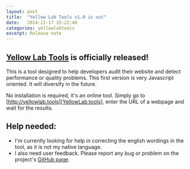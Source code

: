 ```yaml
---
layout: post
title:  "Yellow Lab Tools v1.0 is out"
date:   2014-11-17 15:22:40
categories: yellowlabtools
excerpt: Release note
---
```

[Yellow Lab Tools][YellowLab.tools] is officially released!
-----------------------------------------------------------

This is a tool designed to help developers audit their website and detect performance or quality problems. This first version is very Javascript oriented. It will diversify in the future.


No installation is required, it's an online tool. Simply go to [http://yellowlab.tools][YellowLab.tools], enter the URL of a webpage and wait for the results.

Help needed:
------------
 - I'm currently looking for help in correcting the english wordings in the tool, as it is not my native language.
 - I also need user feedback. Please report any bug or problem on the project's [GitHub page][github/yellowlabtools].


[YellowLab.tools]:          http://yellowlab.tools
[github/yellowlabtools]:    https://github.com/gmetais/YellowLabTools
